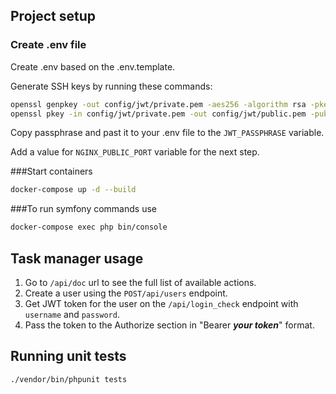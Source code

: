 ## Project setup 

### Create .env file

Create .env based on the .env.template.

Generate SSH keys by running these commands:
```bash
openssl genpkey -out config/jwt/private.pem -aes256 -algorithm rsa -pkeyopt rsa_keygen_bits:4096
openssl pkey -in config/jwt/private.pem -out config/jwt/public.pem -pubout
```

Copy passphrase and past it to your .env file to the `JWT_PASSPHRASE` variable.

Add a value for `NGINX_PUBLIC_PORT` variable for the next step.

###Start containers
```bash
docker-compose up -d --build
```

###To run symfony commands use
```bash
docker-compose exec php bin/console
```

## Task manager usage

1. Go to `/api/doc` url to see the full list of available actions.
2. Create a user using the `POST​/api​/users` endpoint.
3. Get JWT token for the user on the `/api/login_check` endpoint with `username` and `password`.
4. Pass the token to the Authorize section in "Bearer ***your token***" format.


## Running unit tests
```bash
./vendor/bin/phpunit tests
